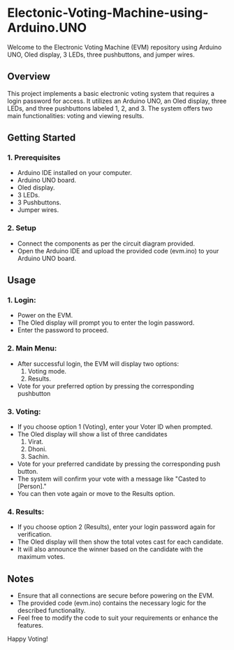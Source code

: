 # Electonic-Voting-Machine-using-Arduino.UNO

Welcome to the Electronic Voting Machine (EVM) repository using Arduino UNO, Oled display, 3 LEDs, three pushbuttons, and jumper wires.

## Overview

This project implements a basic electronic voting system that requires a login password for access. It utilizes an Arduino UNO, an Oled display, three LEDs, and three pushbuttons labeled 1, 2, and 3. The system offers two main functionalities: voting and viewing results.

## Getting Started
### 1. Prerequisites

* Arduino IDE installed on your computer.
* Arduino UNO board.
* Oled display.
* 3 LEDs.
* 3 Pushbuttons.
* Jumper wires.
  
### 2. Setup
* Connect the components as per the circuit diagram provided.
* Open the Arduino IDE and upload the provided code (evm.ino) to your Arduino UNO board.

## Usage
### 1. Login:

* Power on the EVM.
* The Oled display will prompt you to enter the login password.
* Enter the password to proceed.
  
### 2. Main Menu:

* After successful login, the EVM will display two options:
  1. Voting mode.
  2. Results.
* Vote for your preferred option by pressing the corresponding pushbutton
  
### 3. Voting:

* If you choose option 1 (Voting), enter your Voter ID when prompted.
* The Oled display will show a list of three candidates
   1. Virat.
   2. Dhoni.
   3. Sachin.
* Vote for your preferred candidate by pressing the corresponding push button.
* The system will confirm your vote with a message like "Casted to [Person]."
* You can then vote again or move to the Results option.

### 4. Results:

* If you choose option 2 (Results), enter your login password again for verification.
* The Oled display will then show the total votes cast for each candidate.
* It will also announce the winner based on the candidate with the maximum votes.

## Notes

* Ensure that all connections are secure before powering on the EVM.
* The provided code (evm.ino) contains the necessary logic for the described functionality.
* Feel free to modify the code to suit your requirements or enhance the features.
  
Happy Voting!
